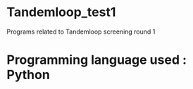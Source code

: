 # Tandemloop_test1
Programs related to Tandemloop screening round 1

# Programming language used : Python

